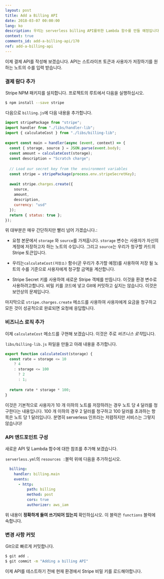 ```yaml
---
layout: post
title: Add a Billing API
date: 2018-03-07 00:00:00
lang: ko
description: 우리는 serverless billing API를위한 Lambda 함수를 만들 예정입니다. 앱으로 전달 된 Stripe 토큰을 가져와 Stripe JS SDK를 사용하여 지불을 처리합니다. 
context: true
comments_id: add-a-billing-api/170
ref: add-a-billing-api
---
```


이제 결제 API를 작성해 보겠습니다. API는 스트라이프 토큰과 사용자가 저장하기를 원하는 노트의 수를 입력 받습니다.

### 결제 람다 추가

<img class="code-marker" src="/assets/s.png" />Stripe NPM 패키지를 설치합니다. 프로젝트의 루트에서 다음을 실행하십시오.


``` bash
$ npm install --save stripe
```

<img class="code-marker" src="/assets/s.png" />다음으로 `billing.js`에 다음 내용을 추가합니다.

``` js
import stripePackage from "stripe";
import handler from "./libs/handler-lib";
import { calculateCost } from "./libs/billing-lib";

export const main = handler(async (event, context) => {
  const { storage, source } = JSON.parse(event.body);
  const amount = calculateCost(storage);
  const description = "Scratch charge";

  // Load our secret key from the  environment variables
  const stripe = stripePackage(process.env.stripeSecretKey);

  await stripe.charges.create({
    source,
    amount,
    description,
    currency: "usd"
  });
  return { status: true };
});
```

위 대부분은 매우 간단하지만 빨리 넘어 가겠습니다.:

- 요청 본문에서 `storage` 와 `source`를 가져옵니다. `storage` 변수는 사용자가 자신의 계정에 저장하고자 하는 노트의 수입니다. 그리고 `source`는 우리가 청구할 카드의 Stripe 토큰입니다.

- 우리는`calculateCost(저장소)` 함수(곧 우리가 추가할 예정)를 사용하여 저장 될 노트의 수를 기준으로 사용자에게 청구할 금액을 계산합니다.

- Stripe Secret 키를 사용하여 새로운 Stripe 객체를 만듭니다. 이것을 환경 변수로 사용하려고합니다. 비밀 키를 코드에 넣고 Git에 커밋하고 싶지는 않습니다. 이것은 보안상의 문제입니다.

마지막으로 `stripe.charges.create` 메소드를 사용하여 사용자에게 요금을 청구하고 모든 것이 성공적으로 완료되면 요청에 응답합니다.

### 비즈니스 로직 추가

이제 `calculateCost` 메소드를 구현해 보겠습니다. 이것은 주로 *비즈니스 로직*입니다.

<img class="code-marker" src="/assets/s.png" />`libs/billing-lib.js` 파일을 만들고 아래 내용을 추가합니다.

``` js
export function calculateCost(storage) {
  const rate = storage <= 10
    ? 4
    : storage <= 100
      ? 2
      : 1;

  return rate * storage * 100;
}
```

이것은 기본적으로 사용자가 10 개 이하의 노트를 저장하려는 경우 노트 당 4 달러를 청구한다는 내용입니다. 100 개 이하의 경우 2 달러를 청구하고 100 달러를 초과하는 항목은 노트 당 1 달러입니다. 분명히 serverless 인프라는 저렴하지만 서비스는 그렇지 않습니다!

### API 엔드포인트 구성

새로운 API 및 Lambda 함수에 대한 참조를 추가해 보겠습니다.

<img class="code-marker" src="/assets/s.png" />`serverless.yml`의 `resources :`블럭 위에 다음을 추가하십시오.

``` yml
  billing:
    handler: billing.main
    events:
      - http:
          path: billing
          method: post
          cors: true
          authorizer: aws_iam
```

위 내용이 **정확하게 들여 쓰기되어 있는지** 확인하십시오. 이 블럭은 `functions` 블럭에 속합니다.

### 변경 사항 커밋 

<img class="code-marker" src="/assets/s.png" />Git으로 빠르게 커밋합니다.

``` bash
$ git add .
$ git commit -m "Adding a billing API"
```

이제 API를 테스트하기 전에 현재 환경에서 Stripe 비밀 키를 로드해야합니다.
